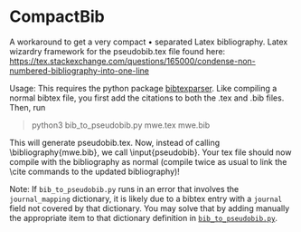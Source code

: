 # CompactBib
A workaround to get a very compact • separated Latex bibliography. Latex wizardry framework for the pseudobib.tex file found here: https://tex.stackexchange.com/questions/165000/condense-non-numbered-bibliography-into-one-line

Usage:
This requires the python package [bibtexparser](https://bibtexparser.readthedocs.io).
Like compiling a normal bibtex file, you first add the citations to both the .tex and .bib files.
Then, run
> python3 bib_to_pseudobib.py mwe.tex mwe.bib
> 
This will generate pseudobib.tex. Now, instead of calling \bibliography{mwe.bib}, we call \input{pseudobib}. 
Your tex file should now compile with the bibliography as normal (compile twice as usual to link the \cite commands to the updated bibliography)!

Note:
If `bib_to_pseudobib.py` runs in an error that involves the `journal_mapping` dictionary, it is likely due to a bibtex entry with a `journal` field not covered by that dictionary. You may solve that by adding manually the appropriate item to that dictionary definition in [`bib_to_pseudobib.py`](https://github.com/ekadofong/CompactBib/blob/main/bib_to_pseudobib.py).
